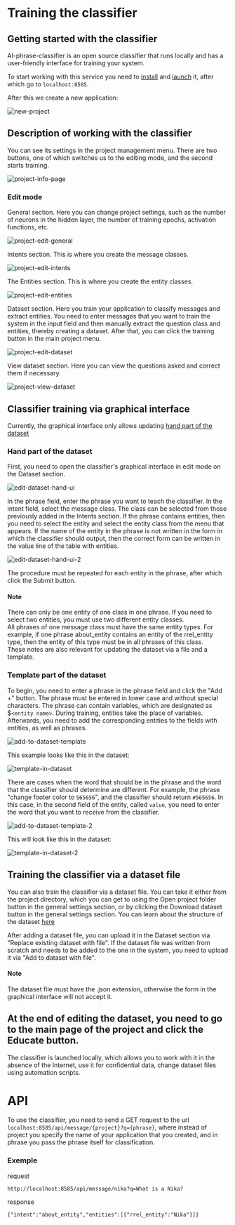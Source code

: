 # Training the classifier

## Getting started with the classifier
AI-phrase-classifier is an open source classifier that runs locally and has a user-friendly interface for training your system.

To start working with this service you need to [install](https://github.com/kretoffer/AI-phrase-classifier?tab=readme-ov-file#installation) and [launch](https://github.com/kretoffer/AI-phrase-classifier?tab=readme-ov-file#usage) it, after which go to `localhost:8585`.

After this we create a new application:

![new-project](./images/new-project.png)

## Description of working with the classifier

You can see its settings in the project management menu. There are two buttons, one of which switches us to the editing mode, and the second starts training.

![project-info-page](./images/project-info-page.png)


### Edit mode
General section. Here you can change project settings, such as the number of neurons in the hidden layer, the number of training epochs, activation functions, etc.

![project-edit-general](./images/project-edit-general.png)

Intents section. This is where you create the message classes.

![project-edit-intents](./images/project-edit-intents.png)

The Entities section. This is where you create the entity classes.

![project-edit-entities](./images/project-edit-entities.png)

Dataset section. Here you train your application to classify messages and extract entities. You need to enter messages that you want to train the system in the input field and then manually extract the question class and entities, thereby creating a dataset. After that, you can click the training button in the main project menu.

![project-edit-dataset](./images/project-edit-dataset.png)

View dataset section. Here you can view the questions asked and correct them if necessary.

![project-view-dataset](./images/project-view-dataset.png)

## Classifier training via graphical interface
Currently, the graphical interface only allows updating [hand part of the dataset](https://github.com/kretoffer/AI-phrase-classifier/tree/main/docs/dataset.md)
### Hand part of the dataset
First, you need to open the classifier's graphical interface in edit mode on the Dataset section.

![edit-dataset-hand-ui](./images/edit-dataset-hand-ui.png)

In the phrase field, enter the phrase you want to teach the classifier. In the intent field, select the message class. The class can be selected from those previously added in the Intents section. If the phrase contains entities, then you need to select the entity and select the entity class from the menu that appears. If the name of the entity in the phrase is not written in the form in which the classifier should output, then the correct form can be written in the value line of the table with entities.

![edit-dataset-hand-ui-2](./images/edit-dataset-hand-ui-2.png)

The procedure must be repeated for each entity in the phrase, after which click the Submit button.

#### Note
There can only be one entity of one class in one phrase. If you need to select two entities, you must use two different entity classes.<br>
All phrases of one message class must have the same entity types. For example, if one phrase about_entity contains an entity of the rrel_entity type, then the entity of this type must be in all phrases of this class.<br>
These notes are also relevant for updating the dataset via a file and a template.

### Template part of the dataset
To begin, you need to enter a phrase in the phrase field and click the "Add +" button. The phrase must be entered in lower case and without special characters. The phrase can contain variables, which are designated as $`<entity name>`. During training, entities take the place of variables. Afterwards, you need to add the corresponding entities to the fields with entities, as well as phrases.

![add-to-dataset-template](./images/add-to-dataset-template.png)

This example looks like this in the dataset:

![template-in-dataset](./images/template-in-dataset.png)

There are cases when the word that should be in the phrase and the word that the classifier should determine are different. For example, the phrase "change footer color to `565656`", and the classifier should return `#565656`. In this case, in the second field of the entity, called `value`, you need to enter the word that you want to receive from the classifier.

![add-to-dataset-template-2](./images/add-to-dataset-template-2.png)

This will look like this in the dataset:

![template-in-dataset-2](./images/template-in-dataset-2.png)

## Training the classifier via a dataset file
You can also train the classifier via a dataset file. You can take it either from the project directory, which you can get to using the Open project folder button in the general settings section, or by clicking the Download dataset button in the general settings section. You can learn about the structure of the dataset [here](https://github.com/kretoffer/AI-phrase-classifier/tree/main/docs/dataset.md)

After adding a dataset file, you can upload it in the Dataset section via "Replace existing dataset with file". If the dataset file was written from scratch and needs to be added to the one in the system, you need to upload it via "Add to dataset with file".

#### Note
The dataset file must have the .json extension, otherwise the form in the graphical interface will not accept it.

## At the end of editing the dataset, you need to go to the main page of the project and click the Educate button.

The classifier is launched locally, which allows you to work with it in the absence of the Internet, use it for confidential data, change dataset files using automation scripts.

# API
To use the classifier, you need to send a GET request to the url ```localhost:8585/api/message/{project}?q={phrase}```, where instead of project you specify the name of your application that you created, and in phrase you pass the phrase itself for classification.
### Exemple
request
```http get
http://localhost:8585/api/message/nika?q=What is a Nika? 
```
response
```http response
{"intent":"about_entity","entities":[{"rrel_entity":"Nika"}]}
```